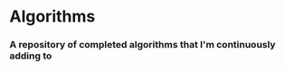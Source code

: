 <h1>Algorithms</h1>
<h3><strong>A repository of completed algorithms that I'm continuously adding to</strong></h3>
